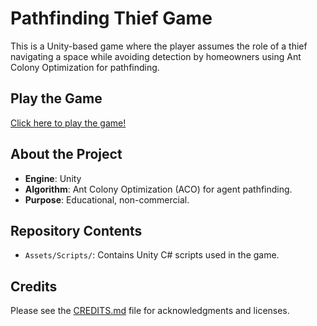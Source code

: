 # Pathfinding Thief Game

This is a Unity-based game where the player assumes the role of a thief navigating a space while avoiding detection by homeowners using Ant Colony Optimization for pathfinding.

## Play the Game
[Click here to play the game!](https://thiefs-fortune.vercel.app/)

## About the Project
- **Engine**: Unity
- **Algorithm**: Ant Colony Optimization (ACO) for agent pathfinding.
- **Purpose**: Educational, non-commercial.

## Repository Contents
- `Assets/Scripts/`: Contains Unity C# scripts used in the game.

## Credits
Please see the [CREDITS.md](CREDITS.md) file for acknowledgments and licenses.

